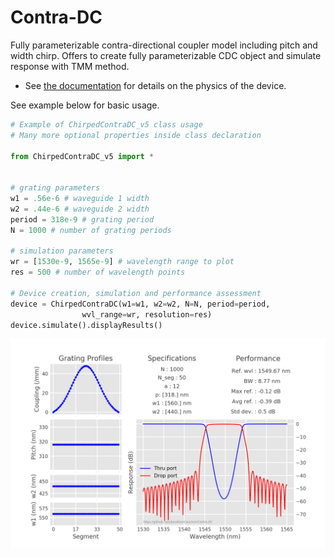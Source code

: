 # Contra-DC

Fully parameterizable contra-directional coupler model including pitch and width chirp.
Offers to create fully parameterizable CDC object and simulate response with TMM method. 

- See [the documentation](https://github.com/JonathanCauchon/Contra-DC/tree/master/Documentation) for details on the physics of the device.


See example below for basic usage.

```python
# Example of ChirpedContraDC_v5 class usage
# Many more optional properties inside class declaration

from ChirpedContraDC_v5 import *


# grating parameters
w1 = .56e-6 # waveguide 1 width
w2 = .44e-6 # waveguide 2 width
period = 318e-9 # grating period
N = 1000 # number of grating periods

# simulation parameters
wr = [1530e-9, 1565e-9] # wavelength range to plot
res = 500 # number of wavelength points

# Device creation, simulation and performance assessment
device = ChirpedContraDC(w1=w1, w2=w2, N=N, period=period,
				wvl_range=wr, resolution=res)
device.simulate().displayResults()
```
![alt text](https://github.com/JonathanCauchon/Contra-DC/blob/master/Example_spectrum.png "Result of simulation")

